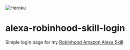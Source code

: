 ![Heroku](https://heroku-badge.herokuapp.com/?app=alexa-robinhood-skill-login)

# alexa-robinhood-skill-login
Simple login page for my [Robinhood Amazon Alexa Skill](https://github.com/dvehar/alexa-robinhood-skill)
